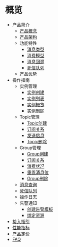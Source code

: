 
# 概览

* 产品简介
    * [产品概念](/URocketMQ/introduction/concept)
    * [产品架构](/URocketMQ/introduction/architecture)
    * 功能特性
        * [消息类型](/URocketMQ/introduction/features/message_type)
        * [消费模型](/URocketMQ/introduction/features/consume_model)
        * [消息回溯](/URocketMQ/introduction/features/message_backtracking)
        * [死信队列](/URocketMQ/introduction/features/dlq)
    * [产品优势](/URocketMQ/introduction/advantages)
* 操作指南
    * 实例管理
        * [实例创建](/URocketMQ/guide/instance/create)
        * [实例列表](/URocketMQ/guide/instance/list)
        * [实例概览](/URocketMQ/guide/instance/detail)
        * [实例删除](/URocketMQ/guide/instance/delete)
    * Topic管理
        * [Topic创建](/URocketMQ/guide/topic/create)
        * [订阅关系](/URocketMQ/guide/topic/subscrition)
        * [发送信息](/URocketMQ/guide/topic/send_message)
        * [Topic删除](/URocketMQ/guide/topic/delete)
    * Group管理
        * [Group创建](/URocketMQ/guide/group/create)
        * [订阅关系](/URocketMQ/guide/group/subscrition)
        * [消费状况](/URocketMQ/guide/group/consume_detail)
        * [重置消息位](/URocketMQ/guide/group/reset_offset)
        * [Group删除](/URocketMQ/guide/group/delete)
    * [消息查询](/URocketMQ/guide/message)
    * [死信队列](/URocketMQ/guide/dlq)
    * [操作日志](/URocketMQ/guide/log)
    * 告警通知
        * [创建告警模板](/URocketMQ/guide/alarm/create_template)
        * [绑定资源](/URocketMQ/guide/alarm/bind_resource)
* [接入指引](/URocketMQ/practice/index)
* [性能指标](/URocketMQ/capacity/index)
* [产品定价](/URocketMQ/price/index)
* [FAQ](/URocketMQ/faq/index)

